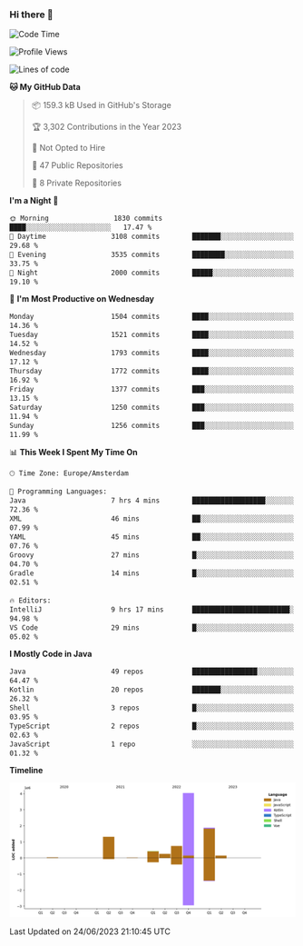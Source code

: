 ### Hi there 👋


<!--START_SECTION:waka-->
![Code Time](http://img.shields.io/badge/Code%20Time-3%2C272%20hrs%2052%20mins-blue)

![Profile Views](http://img.shields.io/badge/Profile%20Views-107-blue)

![Lines of code](https://img.shields.io/badge/From%20Hello%20World%20I%27ve%20Written-8.8%20million%20lines%20of%20code-blue)

**🐱 My GitHub Data** 

> 📦 159.3 kB Used in GitHub's Storage 
 > 
> 🏆 3,302 Contributions in the Year 2023
 > 
> 🚫 Not Opted to Hire
 > 
> 📜 47 Public Repositories 
 > 
> 🔑 8 Private Repositories 
 > 
**I'm a Night 🦉** 

```text
🌞 Morning                1830 commits        ████░░░░░░░░░░░░░░░░░░░░░   17.47 % 
🌆 Daytime                3108 commits        ███████░░░░░░░░░░░░░░░░░░   29.68 % 
🌃 Evening                3535 commits        ████████░░░░░░░░░░░░░░░░░   33.75 % 
🌙 Night                  2000 commits        █████░░░░░░░░░░░░░░░░░░░░   19.10 % 
```
📅 **I'm Most Productive on Wednesday** 

```text
Monday                   1504 commits        ████░░░░░░░░░░░░░░░░░░░░░   14.36 % 
Tuesday                  1521 commits        ████░░░░░░░░░░░░░░░░░░░░░   14.52 % 
Wednesday                1793 commits        ████░░░░░░░░░░░░░░░░░░░░░   17.12 % 
Thursday                 1772 commits        ████░░░░░░░░░░░░░░░░░░░░░   16.92 % 
Friday                   1377 commits        ███░░░░░░░░░░░░░░░░░░░░░░   13.15 % 
Saturday                 1250 commits        ███░░░░░░░░░░░░░░░░░░░░░░   11.94 % 
Sunday                   1256 commits        ███░░░░░░░░░░░░░░░░░░░░░░   11.99 % 
```


📊 **This Week I Spent My Time On** 

```text
🕑︎ Time Zone: Europe/Amsterdam

💬 Programming Languages: 
Java                     7 hrs 4 mins        ██████████████████░░░░░░░   72.36 % 
XML                      46 mins             ██░░░░░░░░░░░░░░░░░░░░░░░   07.99 % 
YAML                     45 mins             ██░░░░░░░░░░░░░░░░░░░░░░░   07.76 % 
Groovy                   27 mins             █░░░░░░░░░░░░░░░░░░░░░░░░   04.70 % 
Gradle                   14 mins             █░░░░░░░░░░░░░░░░░░░░░░░░   02.51 % 

🔥 Editors: 
IntelliJ                 9 hrs 17 mins       ████████████████████████░   94.98 % 
VS Code                  29 mins             █░░░░░░░░░░░░░░░░░░░░░░░░   05.02 % 
```

**I Mostly Code in Java** 

```text
Java                     49 repos            ████████████████░░░░░░░░░   64.47 % 
Kotlin                   20 repos            ███████░░░░░░░░░░░░░░░░░░   26.32 % 
Shell                    3 repos             █░░░░░░░░░░░░░░░░░░░░░░░░   03.95 % 
TypeScript               2 repos             █░░░░░░░░░░░░░░░░░░░░░░░░   02.63 % 
JavaScript               1 repo              ░░░░░░░░░░░░░░░░░░░░░░░░░   01.32 % 
```



**Timeline**

![Lines of Code chart](https://raw.githubusercontent.com/powercasgamer/powercasgamer/master/assets/bar_graph.png)


 Last Updated on 24/06/2023 21:10:45 UTC
<!--END_SECTION:waka-->
